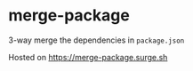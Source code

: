 # merge-package

3-way merge the dependencies in `package.json`

Hosted on https://merge-package.surge.sh
